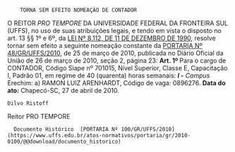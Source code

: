         TORNA SEM EFEITO NOMEAÇÃO DE CONTADOR  

 O REITOR *PRO TEMPORE*  DA UNIVERSIDADE FEDERAL DA FRONTEIRA SUL (UFFS), no uso de suas atribuições legais, e tendo em vista o disposto no art. 13 §§ 1º e 6º, da [LEI Nº 8.112, DE 11 DE DEZEMBRO DE 1990](http://www.planalto.gov.br/ccivil_03/LEIS/L8112cons.htm), resolve tornar sem efeito a seguinte nomeação constante da [PORTARIA Nº 48/GR/UFFS/2010](https://www.uffs.edu.br/atos-normativos/portaria/gr/2010-0048), de 25 de março de 2010, publicada no Diário Oficial da União de 26 de março de 2010, seção 2, página 23:   **Art. 1º**  Para o cargo de CONTADOR, Código Siape nº 701015, Nível Superior, Classe E, Capacitação I, Padrão 01, em regime de 40 (quarenta) horas semanais:  ***I -**  Campus*  Erechim: a) RAMON LUIZ ARENHARDT, Código de vaga: 0896276.        **Data do ato:** Chapecó-SC, 27 de abril de 2010.   
 

    Dilvo Ristoff   
 Reitor PRO TEMPORE 

      Documento Histórico  [PORTARIA Nº 100/GR/UFFS/2010](https://www.uffs.edu.br/atos-normativos/portaria/gr/2010-0100/@@download/documento_historico)     
      